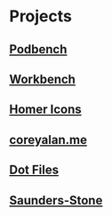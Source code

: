 # Projects

## [Podbench](podbench.md)

## [Workbench](workbench.md)

## [Homer Icons](homericons.md)

## [coreyalan.me](coreyalanme.md)

## [Dot Files](dotfiles.md)

## [Saunders-Stone](saunders-stone.md)
